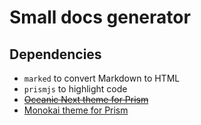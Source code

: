 # Small docs generator

## Dependencies

* `marked` to convert Markdown to HTML
* `prismjs` to highlight code
* ~~[Oceanic Next theme for Prism](https://github.com/blackxored/prism-oceanic-next/blob/master/src/oceanic-next.css)~~
* [Monokai theme for Prism](https://github.com/Swaagie/prismjs-monokai/blob/master/prism-monokai.css)